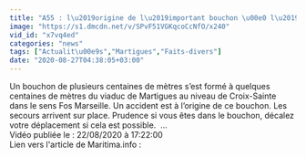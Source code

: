 ```yaml
---
title: "A55 : l\u2019origine de l\u2019important bouchon \u00e0 l\u2019entr\u00e9e du viaduc"
image: "https://s1.dmcdn.net/v/SPvF51VGKqcoCcNfO/x240"
vid_id: "x7vq4ed"
categories: "news"
tags: ["Actualit\u00e9s","Martigues","Faits-divers"]
date: "2020-08-27T04:38:05+03:00"
---
```

Un bouchon de plusieurs centaines de mètres s’est formé à quelques centaines de mètres du viaduc de Martigues au niveau de Croix-Sainte dans le sens Fos Marseille. Un accident est à l’origine de ce bouchon. Les secours arrivent sur place. Prudence si vous êtes dans le bouchon, décalez votre déplacement si cela est possible.  ...  <br>Vidéo publiée le : 22/08/2020 à 17:22:00  <br>Lien vers l'article de Maritima.info :  <br>
